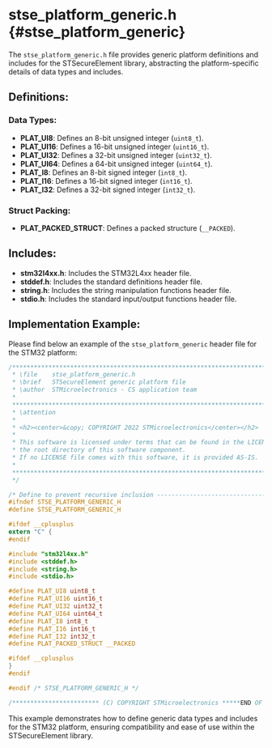 # stse_platform_generic.h {#stse_platform_generic}

The `stse_platform_generic.h` file provides generic platform definitions and includes for the STSecureElement library, abstracting the platform-specific details of data types and includes.

## Definitions:

### Data Types:

- **PLAT_UI8**: Defines an 8-bit unsigned integer (`uint8_t`).
- **PLAT_UI16**: Defines a 16-bit unsigned integer (`uint16_t`).
- **PLAT_UI32**: Defines a 32-bit unsigned integer (`uint32_t`).
- **PLAT_UI64**: Defines a 64-bit unsigned integer (`uint64_t`).
- **PLAT_I8**: Defines an 8-bit signed integer (`int8_t`).
- **PLAT_I16**: Defines a 16-bit signed integer (`int16_t`).
- **PLAT_I32**: Defines a 32-bit signed integer (`int32_t`).

### Struct Packing:

- **PLAT_PACKED_STRUCT**: Defines a packed structure (`__PACKED`).

## Includes:

- **stm32l4xx.h**: Includes the STM32L4xx header file.
- **stddef.h**: Includes the standard definitions header file.
- **string.h**: Includes the string manipulation functions header file.
- **stdio.h**: Includes the standard input/output functions header file.

## Implementation Example:

Please find below an example of the `stse_platform_generic` header file for the STM32 platform:

```c
/******************************************************************************
 * \file    stse_platform_generic.h
 * \brief   STSecureElement generic platform file
 * \author  STMicroelectronics - CS application team
 *
 ******************************************************************************
 * \attention
 *
 * <h2><center>&copy; COPYRIGHT 2022 STMicroelectronics</center></h2>
 *
 * This software is licensed under terms that can be found in the LICENSE file in
 * the root directory of this software component.
 * If no LICENSE file comes with this software, it is provided AS-IS.
 *
 ******************************************************************************
 */

/* Define to prevent recursive inclusion -------------------------------------*/
#ifndef STSE_PLATFORM_GENERIC_H
#define STSE_PLATFORM_GENERIC_H

#ifdef __cplusplus
extern "C" {
#endif

#include "stm32l4xx.h"
#include <stddef.h>
#include <string.h>
#include <stdio.h>

#define PLAT_UI8 uint8_t
#define PLAT_UI16 uint16_t
#define PLAT_UI32 uint32_t
#define PLAT_UI64 uint64_t
#define PLAT_I8 int8_t
#define PLAT_I16 int16_t
#define PLAT_I32 int32_t
#define PLAT_PACKED_STRUCT __PACKED

#ifdef __cplusplus
}
#endif

#endif /* STSE_PLATFORM_GENERIC_H */

/************************ (C) COPYRIGHT STMicroelectronics *****END OF FILE****/
```

This example demonstrates how to define generic data types and includes for the STM32 platform, ensuring compatibility and ease of use within the STSecureElement library.